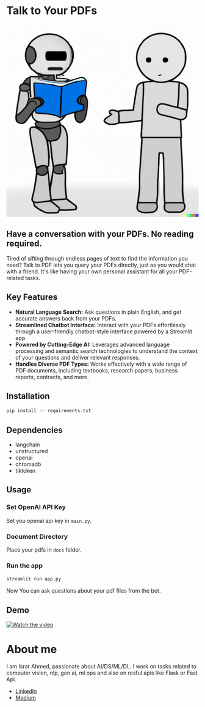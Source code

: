 # Talk to Your PDFs

![Image generated using Dalle 2](others/1.png)


## Have a conversation with your PDFs. No reading required.

Tired of sifting through endless pages of text to find the information you need? Talk to PDF lets you query your PDFs directly, just as you would chat with a friend. It's like having your own personal assistant for all your PDF-related tasks.

## Key Features
- **Natural Language Search:** Ask questions in plain English, and get accurate answers back from your PDFs.
- **Streamlined Chatbot Interface:** Interact with your PDFs effortlessly through a user-friendly chatbot-style interface powered by a Streamlit app.
- **Powered by Cutting-Edge AI:** Leverages advanced language processing and semantic search technologies to understand the context of your questions and deliver relevant responses.
- **Handles Diverse PDF Types:** Works effectively with a wide range of PDF documents, including textbooks, research papers, business reports, contracts, and more.

## Installation

```bash
pip install -r requirements.txt
```

## Dependencies
-   langchain
-   unstructured
-   openai
-   chromadb
-   tiktoken

## Usage

### Set OpenAI API Key
Set you openai api key in `main.py`.

### Document Directory
Place your pdfs in `docs` folder.

### Run the app
```bash
streamlit run app.py
```
Now You can ask questions about your pdf files from the bot.


## Demo
[![Watch the video](https://upload.wikimedia.org/wikipedia/commons/thumb/2/21/YouTube_icon_%282011-2013%29.svg/256px-YouTube_icon_%282011-2013%29.svg.png)](https://youtu.be/pI8_JtokgVs)



# About me
I am Israr Ahmed, passionate about AI/DS/ML/DL. I work on tasks related to computer vision, nlp, gen ai, ml ops and also on resful apis like Flask or Fast Api.

* [LinkedIn](https://www.linkedin.com/in/ahmedisrar919/)
* [Medium](https://medium.com/@Ahmedisrar919)
